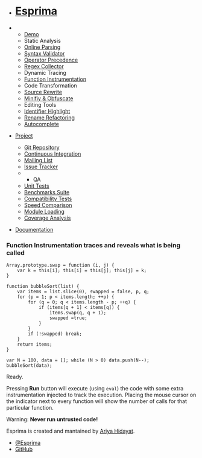 - # [Esprima](../index.html)

- - [Demo](../demo/index.html)
  - Static Analysis
  - [Online Parsing](../demo/parse.html)
  - [Syntax Validator](../demo/validate.html)
  - [Operator Precedence](../demo/precedence.html)
  - [Regex Collector](../demo/collector.html)
  - Dynamic Tracing
  - [Function Instrumentation](../demo/functiontrace.html)
  - Code Transformation
  - [Source Rewrite](../demo/rewrite.html)
  - [Minifiy & Obfuscate](../demo/minify.html)
  - Editing Tools
  - [Identifier Highlight](../demo/highlight.html)
  - [Rename Refactoring](../demo/rename.html)
  - [Autocomplete](../demo/autocomplete.html)
- [Project](#)

  - [Git Repository](http://github.com/ariya/esprima)
  - [Continuous Integration](https://travis-ci.org/ariya/esprima)
  - [Mailing List](http://groups.google.com/group/esprima)
  - [Issue Tracker](http://issues.esprima.org/)
  - - QA
  - [Unit Tests](../test/index.html)
  - [Benchmarks Suite](../test/benchmarks.html)
  - [Compatibility Tests](../test/compat.html)
  - [Speed Comparison](../test/compare.html)
  - [Module Loading](../test/module.html)
  - [Coverage Analysis](../test/coverage.html)

- [Documentation](../doc/index.html)

### **Function Instrumentation** traces and reveals what is being called

    Array.prototype.swap = function (i, j) {
        var k = this[i]; this[i] = this[j]; this[j] = k;
    }

    function bubbleSort(list) {
        var items = list.slice(0), swapped = false, p, q;
        for (p = 1; p < items.length; ++p) {
            for (q = 0; q < items.length - p; ++q) {
                if (items[q + 1] < items[q]) {
                    items.swap(q, q + 1);
                    swapped =true;
                }
            }
            if (!swapped) break;
        }
        return items;
    }

    var N = 100, data = []; while (N > 0) data.push(N--);
    bubbleSort(data);

Ready.

Pressing **Run** button will execute (using `eval`) the code with some extra instrumentation injected to track the execution. Placing the mouse cursor on the indicator next to every function will show the number of calls for that particular function.

Warning: **Never run untrusted code!**

Esprima is created and mantained by [Ariya Hidayat](http://ariya.ofilabs.com/about).

- [@Esprima](http://twitter.com/esprima)
- [GitHub](https://github.com/ariya/esprima)
